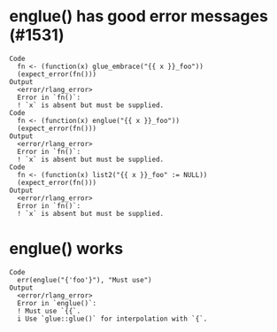 # englue() has good error messages (#1531)

    Code
      fn <- (function(x) glue_embrace("{{ x }}_foo"))
      (expect_error(fn()))
    Output
      <error/rlang_error>
      Error in `fn()`:
      ! `x` is absent but must be supplied.
    Code
      fn <- (function(x) englue("{{ x }}_foo"))
      (expect_error(fn()))
    Output
      <error/rlang_error>
      Error in `fn()`:
      ! `x` is absent but must be supplied.
    Code
      fn <- (function(x) list2("{{ x }}_foo" := NULL))
      (expect_error(fn()))
    Output
      <error/rlang_error>
      Error in `fn()`:
      ! `x` is absent but must be supplied.

# englue() works

    Code
      err(englue("{'foo'}"), "Must use")
    Output
      <error/rlang_error>
      Error in `englue()`:
      ! Must use `{{`.
      i Use `glue::glue()` for interpolation with `{`.

